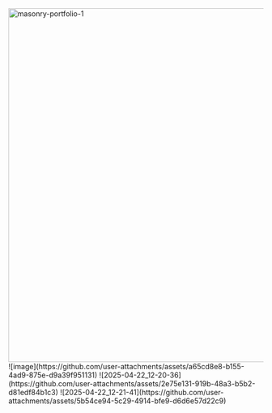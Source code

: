 <img width="699" alt="masonry-portfolio-1" src="https://github.com/user-attachments/assets/bb13d367-9f42-4877-b8bb-dcdca1d43c47" />
![image](https://github.com/user-attachments/assets/a65cd8e8-b155-4ad9-875e-d9a39f951131)
![2025-04-22_12-20-36](https://github.com/user-attachments/assets/2e75e131-919b-48a3-b5b2-d81edf84b1c3)
![2025-04-22_12-21-41](https://github.com/user-attachments/assets/5b54ce94-5c29-4914-bfe9-d6d6e57d22c9)





